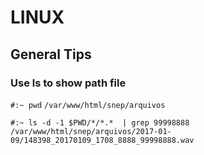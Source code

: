 # LINUX

## General Tips

### Use ls to show path file

```#:~ pwd```
```/var/www/html/snep/arquivos```

```#:~ ls -d -1 $PWD/*/*.*  | grep 99998888```
```/var/www/html/snep/arquivos/2017-01-09/148398_20170109_1708_8888_99998888.wav```